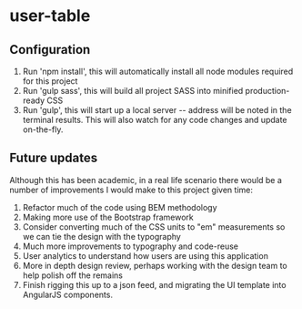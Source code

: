 # user-table

## Configuration

1. Run 'npm install', this will automatically install all node modules required for this project
2. Run 'gulp sass', this will build all project SASS into minified production-ready CSS
3. Run 'gulp', this will start up a local server -- address will be noted in the terminal results. This will also watch for any code changes and update on-the-fly.

## Future updates

Although this has been academic, in a real life scenario there would be a number of improvements I would make to this project given time:

1. Refactor much of the code using BEM methodology
2. Making more use of the Bootstrap framework
3. Consider converting much of the CSS units to "em" measurements so we can tie the design with the typography
4. Much more improvements to typography and code-reuse
5. User analytics to understand how users are using this application
6. More in depth design review, perhaps working with the design team to help polish off the remains
7. Finish rigging this up to a json feed, and migrating the UI template into AngularJS components.
